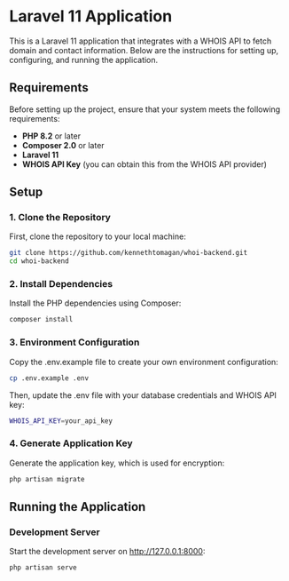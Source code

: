# Laravel 11 Application

This is a Laravel 11 application that integrates with a WHOIS API to fetch domain and contact information. Below are the instructions for setting up, configuring, and running the application.

## Requirements

Before setting up the project, ensure that your system meets the following requirements:

- **PHP 8.2** or later
- **Composer 2.0** or later
- **Laravel 11**
- **WHOIS API Key** (you can obtain this from the WHOIS API provider)

## Setup

### 1. Clone the Repository
First, clone the repository to your local machine:

```bash
git clone https://github.com/kennethtomagan/whoi-backend.git
cd whoi-backend
```

### 2. Install Dependencies
Install the PHP dependencies using Composer:

```bash
composer install
```

### 3. Environment Configuration
Copy the .env.example file to create your own environment configuration:

```bash
cp .env.example .env
```
Then, update the .env file with your database credentials and WHOIS API key:

```bash
WHOIS_API_KEY=your_api_key
```

### 4. Generate Application Key
Generate the application key, which is used for encryption:

```bash
php artisan migrate
```

## Running the Application

### Development Server
Start the development server on http://127.0.0.1:8000:
```bash
php artisan serve
```
